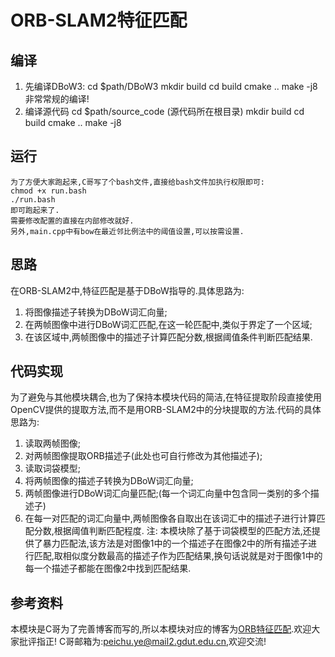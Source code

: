# ORB-SLAM2特征匹配

## 编译
1. 先编译DBoW3:
    cd $path/DBoW3
    mkdir build
    cd build
    cmake ..
    make -j8
    非常常规的编译!
2. 编译源代码
    cd $path/source_code (源代码所在根目录)
    mkdir build
    cd build
    cmake ..
    make -j8

## 运行
    为了方便大家跑起来,C哥写了个bash文件,直接给bash文件加执行权限即可:
    chmod +x run.bash
    ./run.bash
    即可跑起来了.
    需要修改配置的直接在内部修改就好.
    另外,main.cpp中有bow在最近邻比例法中的阈值设置,可以按需设置.

## 思路
在ORB-SLAM2中,特征匹配是基于DBoW指导的.具体思路为:
1. 将图像描述子转换为DBoW词汇向量;
2. 在两帧图像中进行DBoW词汇匹配,在这一轮匹配中,类似于界定了一个区域;
3. 在该区域中,两帧图像中的描述子计算匹配分数,根据阈值条件判断匹配结果.

## 代码实现
为了避免与其他模块耦合,也为了保持本模块代码的简洁,在特征提取阶段直接使用OpenCV提供的提取方法,而不是用ORB-SLAM2中的分块提取的方法.代码的具体思路为:
1. 读取两帧图像;
2. 对两帧图像提取ORB描述子(此处也可自行修改为其他描述子);
3. 读取词袋模型;
4. 将两帧图像的描述子转换为DBoW词汇向量;
5. 两帧图像进行DBoW词汇向量匹配;(每一个词汇向量中包含同一类别的多个描述子)
6. 在每一对匹配的词汇向量中,两帧图像各自取出在该词汇中的描述子进行计算匹配分数,根据阈值判断匹配程度.
注: 本模块除了基于词袋模型的匹配方法,还提供了暴力匹配法,该方法是对图像1中的一个描述子在图像2中的所有描述子进行匹配,取相似度分数最高的描述子作为匹配结果,换句话说就是对于图像1中的每一个描述子都能在图像2中找到匹配结果.

## 参考资料
本模块是C哥为了完善博客而写的,所以本模块对应的博客为[ORB特征匹配](https://www.cnblogs.com/yepeichu/p/10723171.html).欢迎大家批评指正!
C哥邮箱为:peichu.ye@mail2.gdut.edu.cn,欢迎交流!